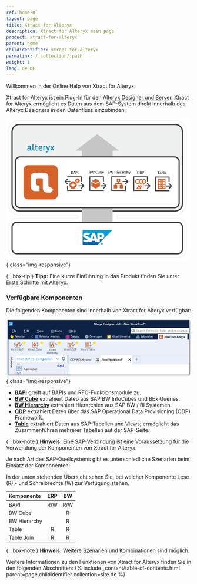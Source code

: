 ```yaml
---
ref: home-8
layout: page
title: Xtract for Alteryx
description: Xtract for Alteryx main page
product: xtract-for-alteryx
parent: home
childidentifier: xtract-for-alteryx
permalink: /:collection/:path
weight: 1
lang: de_DE
---
```

Willkommen in der Online Help von Xtract for Alteryx.


Xtract for Alteryx ist ein Plug-In für den [Alteryx Designer und Server](https://help.alteryx.com/).
Xtract for Alteryx ermöglicht es Daten aus dem SAP-System direkt innerhalb des Alteryx Designers in den Datenfluss einzubinden.

![XFA-Architecture](/img/content/xfa/Xtract_for_Alteryx.png){:class="img-responsive"}


{: .box-tip }
**Tipp:** Eine kurze Einführung in das Produkt finden Sie unter [Erste Schritte mit Alteryx](./erste-schritte).


### Verfügbare Komponenten
Die folgenden Komponenten sind innerhalb von Xtract for Alteryx verfügbar:

![Xfa_components](/img/content/xfa/xfa_components_overview.png){:class="img-responsive"}

- [**BAPI**](./bapis-und-funktionsbausteine) greift auf BAPIs und RFC-Funktionsmodule zu.
- [**BW Cube**](./bw-cube) extrahiert Dateb aus SAP BW InfoCubes und BEx Queries.
- [**BW Hierarchy**](./bw-hierarchien) extrahiert Hierarchien aus SAP BW / BI Systemen.
- [**ODP**](./odp) extrahiert Daten über das SAP Operational Data Provisioning (ODP) Framework.
- [**Table**](./table)  extrahiert Daten aus SAP-Tabellen und Views; ermöglicht das Zusammenführen mehrerer Tabellen auf der SAP-Seite.

{: .box-note }
**Hinweis:** Eine [SAP-Verbindung](./einfuehrung/sap-verbindung) ist eine Voraussetzung für die Verwendung der Komponenten von Xtract for Alteryx.


Je nach Art des SAP-Quellsystems gibt es unterschiedliche Szenarien beim Einsatz der Komponenten:

In der unten stehenden Übersicht sehen Sie, bei welcher Komponente Lese (R),- und Schreibrechte (W) zur Verfügung stehen. 

| Komponente | ERP | BW | 
|:------------|:-----:|:----:|
| BAPI        | R/W  | R/W |
| BW Cube  |     | R  |
| BW Hierarchy   |     | R  | 
| Table       | R   | R  | 
| Table Join  | R   | R  | 


{: .box-note }
**Hinweis:** Weitere Szenarien und Kombinationen sind möglich.


Weitere Informationen zu den Funktionen von Xtract for Alteryx finden Sie in den folgenden Abschnitten:
{% include _content/table-of-contents.html parent=page.childidentifier collection=site.de %}
